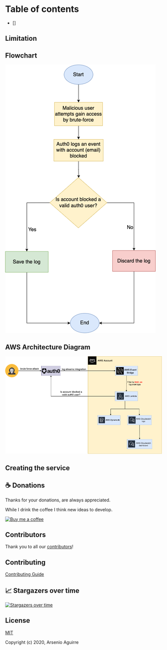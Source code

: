 # Table of contents


* []

## Limitation

## Flowchart

![Flowchart](./img/flowchart.png)

## AWS Architecture Diagram

![AWS Architecture Diagram](./img/aws_architecture_diagram.png)

## Creating the service

## :coffee: Donations

Thanks for your donations, are always appreciated.

While I drink the coffee I think new ideas to develop.

[![Buy me a coffee](https://www.buymeacoffee.com/assets/img/custom_images/orange_img.png)](https://www.buymeacoffee.com/aaaguirrep)

## Contributors

Thank you to all our [contributors](https://github.com/aaaguirrep/auth0-valid-blocked-users/graphs/contributors)!

## Contributing

[Contributing Guide](CONTRIBUTING.md)

## :chart_with_upwards_trend: Stargazers over time

[![Stargazers over time](https://starchart.cc/aaaguirrep/auth0-valid-blocked-users.svg)](https://starchart.cc/aaaguirrep/auth0-valid-blocked-users)

## License

[MIT](LICENSE)

Copyright (c) 2020, Arsenio Aguirre
